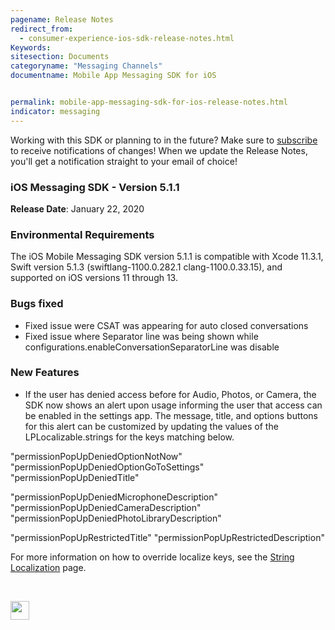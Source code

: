 ```yaml
---
pagename: Release Notes
redirect_from:
  - consumer-experience-ios-sdk-release-notes.html
Keywords:
sitesection: Documents
categoryname: "Messaging Channels"
documentname: Mobile App Messaging SDK for iOS


permalink: mobile-app-messaging-sdk-for-ios-release-notes.html
indicator: messaging
---
```


<div class="subscribe">Working with this SDK or planning to in the future? Make sure to <a href="https://visualping.io/?url=developers.liveperson.com/consumer-experience-ios-sdk-release-notes.html&mode=web&css=post-content">subscribe</a> to receive notifications of changes! When we update the Release Notes, you'll get a notification straight to your email of choice!</div>


### iOS Messaging SDK - Version 5.1.1
**Release Date**: January 22, 2020 

### Environmental Requirements
The iOS Mobile Messaging SDK version 5.1.1 is compatible with Xcode 11.3.1, Swift version 5.1.3 (swiftlang-1100.0.282.1 clang-1100.0.33.15), and supported on iOS versions 11 through 13.   

### Bugs fixed 
* Fixed issue were CSAT was appearing for auto closed conversations
* Fixed issue where Separator line was being shown while configurations.enableConversationSeparatorLine was disable

### New Features 
* If the user has denied access before for Audio, Photos, or Camera, the SDK now shows an alert upon usage informing the user that access can be enabled in the settings app.
The message, title, and options buttons for this alert can be customized by updating the values of the LPLocalizable.strings for the keys matching below.

"permissionPopUpDeniedOptionNotNow"
"permissionPopUpDeniedOptionGoToSettings"
"permissionPopUpDeniedTitle"

"permissionPopUpDeniedMicrophoneDescription"
"permissionPopUpDeniedCameraDescription"
"permissionPopUpDeniedPhotoLibraryDescription"

"permissionPopUpRestrictedTitle"
"permissionPopUpRestrictedDescription"

For more information on how to override localize keys, see the [String Localization](https://developers.liveperson.com/mobile-app-messaging-sdk-for-ios-string-localization-string-localization.html) page.

<br>
<p style="text-align: left">
<a href="mobile-app-messaging-sdk-for-ios-all-release-notes.html" center><img src="../img/back-to-all-release-notes.png" style="height: 30px; width: auto;"></a></p>

